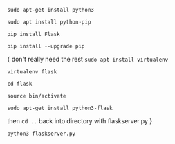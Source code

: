 `sudo apt-get install python3`

`sudo apt install python-pip`

`pip install Flask`

`pip install --upgrade pip`


{ don't really need the rest
`sudo apt install virtualenv`

`virtualenv flask`

  `cd flask`
  
  `source bin/activate`
    
`sudo apt-get install python3-flask`

  then `cd ..` back into directory with flaskserver.py }
  
`python3 flaskserver.py`



